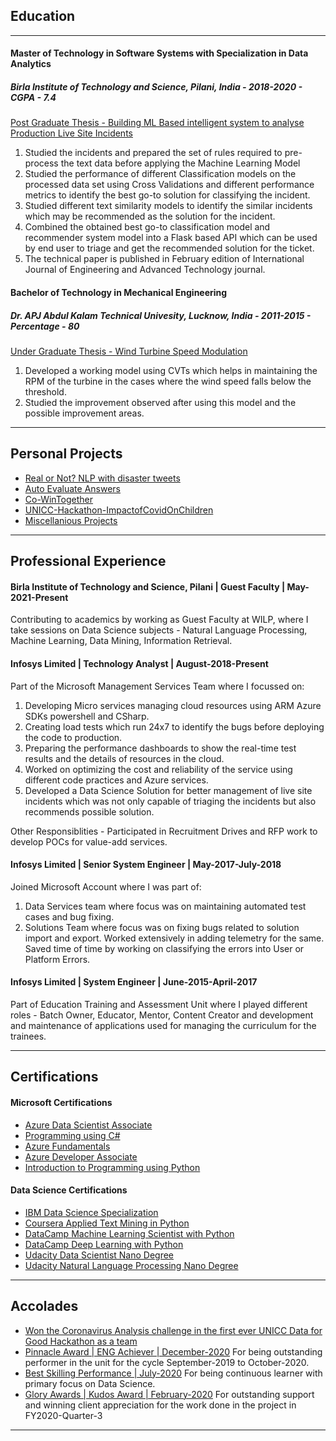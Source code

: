 ## Education

---
#### Master of Technology in Software Systems with Specialization in Data Analytics
##### Birla Institute of Technology and Science, Pilani, India - 2018-2020 - CGPA - 7.4
[Post Graduate Thesis - Building ML Based intelligent system to analyse Production Live Site Incidents](https://www.ijeat.org/wp-content/uploads/papers/v10i3/C21780210321.pdf)
1. Studied the incidents and prepared the set of rules required to pre-process the text data before applying the Machine Learning Model
2. Studied the performance of different Classification models on the processed data set using Cross Validations and different performance metrics to identify the best go-to solution for classifying the incident.
3. Studied different text similarity models to identify the similar incidents which may be recommended as the solution for the incident.
4. Combined the obtained best go-to classification model and recommender system model into a Flask based API which can be used by end user to triage and get the recommended solution for the ticket.
5. The technical paper is published in February edition of International Journal of Engineering and Advanced Technology journal.

#### Bachelor of Technology in Mechanical Engineering
##### Dr. APJ Abdul Kalam Technical Univesity, Lucknow, India - 2011-2015 - Percentage - 80
[Under Graduate Thesis - Wind Turbine Speed Modulation](https://www.slideshare.net/secret/dWgkGicqsUFQSY)
1. Developed a working model using CVTs which helps in maintaining the RPM of the turbine in the cases where the wind speed falls below the threshold.
2. Studied the improvement observed after using this model and the possible improvement areas.

---

## Personal Projects

- [Real or Not? NLP with disaster tweets](https://bajpaihimanshu.medium.com/real-or-not-nlp-with-disaster-tweets-77ab3ba8325f)
- [Auto Evaluate Answers](https://github.com/HimanshuBajpai869/AutoEvaluateAnswers)
- [Co-WinTogether](https://github.com/HimanshuBajpai869/CoWinTogether)
- [UNICC-Hackathon-ImpactofCovidOnChildren](https://github.com/HimanshuBajpai869/UNICCHackathon-CovidAnalysis/blob/master/ImpactofCovidOnChildren.ipynb)
- [Miscellanious Projects](https://github.com/HimanshuBajpai869/DataScienceProjects)

---
## Professional Experience
#### Birla Institute of Technology and Science, Pilani | Guest Faculty | May-2021-Present
Contributing to academics by working as Guest Faculty at WILP, where I take sessions on Data Science subjects - Natural Language Processing, Machine Learning, Data Mining, Information Retrieval.


#### Infosys Limited | Technology Analyst | August-2018-Present
Part of the Microsoft Management Services Team where I focussed on:
1. Developing Micro services managing cloud resources using ARM Azure SDKs powershell and CSharp.
2. Creating load tests which run 24x7 to identify the bugs before deploying the code to production.
3. Preparing the performance dashboards to show the real-time test results and the details of resources in the cloud.
4. Worked on optimizing the cost and reliability of the service using different code practices and Azure services.
5. Developed a Data Science Solution for better management of live site incidents which was not only capable of triaging the incidents but also recommends possible solution.

Other Responsiblities - Participated in Recruitment Drives and RFP work to develop POCs for value-add services.

#### Infosys Limited | Senior System Engineer | May-2017-July-2018
Joined Microsoft Account where I was part of:
1. Data Services team where focus was on maintaining automated test cases and bug fixing.
2. Solutions Team where focus was on fixing bugs related to solution import and export. Worked extensively in adding telemetry for the same. Saved time of time by working on classifying the errors into User or Platform Errors.

#### Infosys Limited | System Engineer | June-2015-April-2017
Part of Education Training and Assessment Unit where I played different roles - Batch Owner, Educator, Mentor, Content Creator and development and maintenance of applications used for managing the curriculum for the trainees.

---

## Certifications
#### Microsoft Certifications
- [Azure Data Scientist Associate](https://www.youracclaim.com/badges/dfbfcbd8-02b7-467b-95f1-1d4a9bd88285)
- [Programming using C#](https://www.youracclaim.com/badges/06c1cb4b-db80-4cee-b6e4-7464fbd890ed/linked_in_profile)
- [Azure Fundamentals](https://www.youracclaim.com/badges/68e295a5-dd80-40c0-b0b2-eb769f13611d/linked_in_profile)
- [Azure Developer Associate](https://www.youracclaim.com/badges/b775c6dc-2981-4928-bd7b-0f964a73b65f/linked_in_profile)
- [Introduction to Programming using Python](https://www.youracclaim.com/badges/1b090fc3-cbbc-4bb7-9b87-638b3ac99ab7/linked_in_profile)

#### Data Science Certifications
- [IBM Data Science Specialization](https://www.coursera.org/account/accomplishments/specialization/PGLG7NYV26VR)
- [Coursera Applied Text Mining in Python](https://www.coursera.org/account/accomplishments/verify/9TGY58ZEBW4Z)
- [DataCamp Machine Learning Scientist with Python](https://www.datacamp.com/statement-of-accomplishment/track/d532e92e83c250bd735bd757a95a5026f151d76f)
- [DataCamp Deep Learning with Python](https://www.datacamp.com/statement-of-accomplishment/track/0ff172970091cacc2ee5ca0dda0b512e48864854)
- [Udacity Data Scientist Nano Degree](https://github.com/HimanshuBajpai869/Udacity-DataScientist)
- [Udacity Natural Language Processing Nano Degree](https://confirm.udacity.com/E99KPKF)

---

## Accolades
- [Won the Coronavirus Analysis challenge in the first ever UNICC Data for Good Hackathon as a team](https://www.unicc.org/news/2021/03/12/abraca-data-a-team-of-young-talent-forged-by-chance-fortified-by-data/)
- [Pinnacle Award | ENG Achiever | December-2020]()
For being outstanding performer in the unit for the cycle September-2019 to October-2020.
- [Best Skilling Performance | July-2020]()
For being continuous learner with primary focus on Data Science.
- [Glory Awards | Kudos Award | February-2020]()
For outstanding support and winning client appreciation for the work done in the project in FY2020-Quarter-3

---